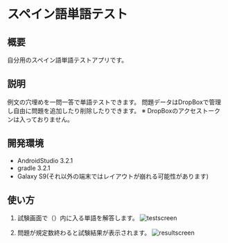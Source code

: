 # スペイン語単語テスト

## 概要
自分用のスペイン語単語テストアプリです。

## 説明
例文の穴埋めを一問一答で単語テストできます。
問題データはDropBoxで管理し自由に問題を追加したり削除したりできます。
※ DropBoxのアクセストークンは入っておりません。

## 開発環境
- AndroidStudio 3.2.1
- gradle 3.2.1
- Galaxy S9(それ以外の端末ではレイアウトが崩れる可能性があります)

## 使い方
1. 試験画面で（）内に入る単語を解答します。
![testscreen](./doc/src/screenshot01.jpg)

1. 問題が規定数終わると試験結果が表示されます。
![resultscreen](./doc/src/screenshot02.jpg)

